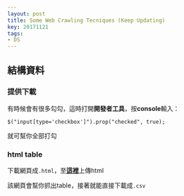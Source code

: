 ```yaml
---
layout: post
title: Some Web Crawling Tecniques (Keep Updating)
key: 20171121
tags:
- DS
---
```

<!--more-->

## 結構資料
### 提供下載

有時候會有很多勾勾，這時打開**開發者工具**，按**console**輸入：
```
$("input[type='checkbox']").prop("checked", true);
```
就可幫你全部打勾

### html table
下載網頁成`.html`，至[**這裡**](http://www.convertcsv.com/html-table-to-csv.htm)上傳html

該網頁會幫你抓出table，接著就能直接下載成`.csv`


<br>
<br>